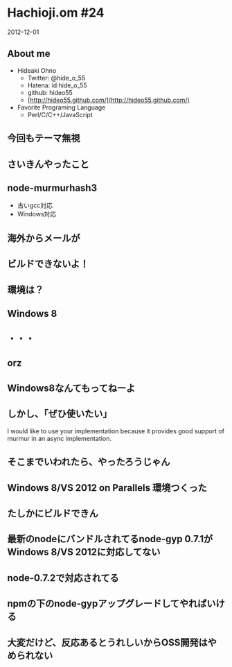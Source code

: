 Hachioji.om #24
===

2012-12-01

About me
---
<!-- data-rotz=90 -->

* Hideaki Ohno
	* Twitter: @hide_o_55
    * Hatena: id:hide_o_55
    * github: hideo55
    * [http://hideo55.github.com/](http://hideo55.github.com/)
* Favorite Programing Language
    * Perl/C/C++/JavaScript


今回もテーマ無視
---

<!-- data-roty=90 -->


さいきんやったこと
---

node-murmurhash3
---

* 古いgcc対応
* Windows対応

海外からメールが
---

ビルドできないよ！
---

環境は？
---

Windows 8
---

・・・
---

orz
---

Windows8なんてもってねーよ
---

しかし、「ぜひ使いたい」
---

I would like to use your implementation
because it provides good support of murmur
in an async implementation.

そこまでいわれたら、やったろうじゃん
---

Windows 8/VS 2012 on Parallels 環境つくった
---

たしかにビルドできん
---

最新のnodeにバンドルされてるnode-gyp 0.7.1がWindows 8/VS 2012に対応してない
---

node-0.7.2で対応されてる
---

npmの下のnode-gypアップグレードしてやればいける
---
大変だけど、反応あるとうれしいからOSS開発はやめられない
---

